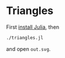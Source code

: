 # Triangles

First [install Julia](https://julialang.org/downloads/), then

```sh
./triangles.jl
```

and open `out.svg`.
